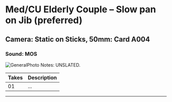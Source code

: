 # Med/CU Elderly Couple – Slow pan on Jib (preferred)

## Camera: Static on Sticks, 50mm: Card A004

### Sound: MOS

![GeneralPhoto][]
Notes: UNSLATED.

| Takes | Description |
|:---|:----|
| 01 | ... |

----


[GeneralPhoto]:  https://github.com/jingleheimer/CelebrateForever/images/Dove2.JPG
